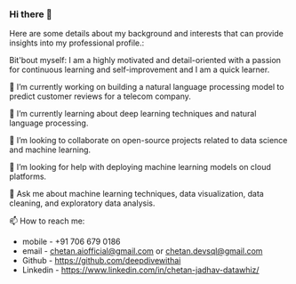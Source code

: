 ### Hi there 👋

Here are some details about my background and interests that can provide insights into my professional profile.:

Bit'bout myself: I am a highly motivated and detail-oriented with a passion for continuous learning and self-improvement and I am a quick learner. 

🔭 I’m currently working on building a natural language processing model to predict customer reviews for a telecom company.

🌱 I’m currently learning about deep learning techniques and natural language processing.

👯 I’m looking to collaborate on open-source projects related to data science and machine learning.

🤔 I’m looking for help with deploying machine learning models on cloud platforms.

💬 Ask me about machine learning techniques, data visualization, data cleaning, and exploratory data analysis.

📫 How to reach me: 

- mobile - +91 706 679 0186
- email - chetan.aiofficial@gmail.com or chetan.devsql@gmail.com
- Github - https://github.com/deepdivewithai
- Linkedin - https://www.linkedin.com/in/chetan-jadhav-datawhiz/
